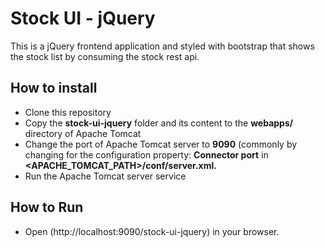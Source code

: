 # Stock UI - jQuery

This is a jQuery frontend application and styled with bootstrap that shows the stock list by consuming the stock rest api.

## How to install

* Clone this repository
* Copy the **stock-ui-jquery** folder and its content to the **webapps/** directory of Apache Tomcat
* Change the port of Apache Tomcat server to **9090** (commonly by changing for the configuration property: **Connector port** in **<APACHE_TOMCAT_PATH>/conf/server.xml.**
* Run the Apache Tomcat server service

## How to Run

* Open (http://localhost:9090/stock-ui-jquery) in your browser.

